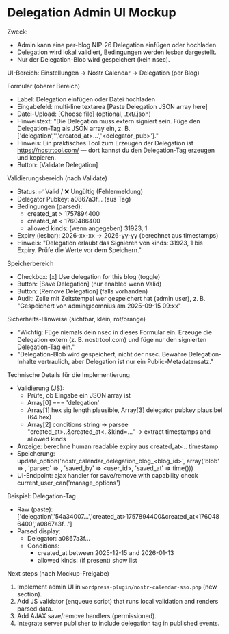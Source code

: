 # Delegation Admin UI Mockup

Zweck:
- Admin kann eine per-blog NIP-26 Delegation einfügen oder hochladen.
- Delegation wird lokal validiert, Bedingungen werden lesbar dargestellt.
- Nur der Delegation-Blob wird gespeichert (kein nsec).

UI-Bereich: Einstellungen → Nostr Calendar → Delegation (per Blog)

Formular (oberer Bereich)
- Label: Delegation einfügen oder Datei hochladen
- Eingabefeld: multi-line textarea [Paste Delegation JSON array here]
- Datei-Upload: [Choose file] (optional, .txt/.json)
- Hinweistext: "Die Delegation muss extern signiert sein. Füge den Delegation-Tag als JSON array ein, z. B. ['delegation','<sig>','created_at>...','<delegator_pub>']."
- Hinweis: Ein praktisches Tool zum Erzeugen der Delegation ist https://nostrtool.com/ — dort kannst du den Delegation-Tag erzeugen und kopieren.
- Button: [Validate Delegation]

Validierungsbereich (nach Validate)
- Status: ✅ Valid / ❌ Ungültig (Fehlermeldung)
- Delegator Pubkey: a0867a3f... (aus Tag)
- Bedingungen (parsed):
  - created_at > 1757894400
  - created_at < 1760486400
  - allowed kinds: (wenn angegeben) 31923, 1
- Expiry (lesbar): 2026-xx-xx → 2026-yy-yy (berechnet aus timestamps)
- Hinweis: "Delegation erlaubt das Signieren von kinds: 31923, 1 bis Expiry. Prüfe die Werte vor dem Speichern."

Speicherbereich
- Checkbox: [x] Use delegation for this blog (toggle)
- Button: [Save Delegation] (nur enabled wenn Valid)
- Button: [Remove Delegation] (falls vorhanden)
- Audit: Zeile mit Zeitstempel wer gespeichert hat (admin user), z. B. "Gespeichert von admin@comnius am 2025-09-15 09:xx"

Sicherheits-Hinweise (sichtbar, klein, rot/orange)
- "Wichtig: Füge niemals dein nsec in dieses Formular ein. Erzeuge die Delegation extern (z. B. nostrtool.com) und füge nur den signierten Delegation-Tag ein."
- "Delegation-Blob wird gespeichert, nicht der nsec. Bewahre Delegation-Inhalte vertraulich, aber Delegation ist nur ein Public-Metadatensatz."

Technische Details für die Implementierung
- Validierung (JS):
  - Prüfe, ob Eingabe ein JSON array ist
  - Array[0] === 'delegation'
  - Array[1] hex sig length plausible, Array[3] delegator pubkey plausibel (64 hex)
  - Array[2] conditions string -> parsee "created_at>..&created_at<..&kind=..." -> extract timestamps and allowed kinds
- Anzeige: berechne human readable expiry aus created_at<.. timestamp
- Speicherung: update_option('nostr_calendar_delegation_blog_<blog_id>', array('blob' => <raw>, 'parsed' => <json>, 'saved_by' => <user_id>, 'saved_at' => time()))
- UI-Endpoint: ajax handler for save/remove with capability check current_user_can('manage_options')

Beispiel: Delegation-Tag
- Raw (paste): ['delegation','54a34007...','created_at>1757894400&created_at<1760486400','a0867a3f...']
- Parsed display:
  - Delegator: a0867a3f...
  - Conditions:
    - created_at between 2025-12-15 and 2026-01-13
    - allowed kinds: (if present) show list

Next steps (nach Mockup-Freigabe)
1. Implement admin UI in `wordpress-plugin/nostr-calendar-sso.php` (new section).
2. Add JS validator (enqueue script) that runs local validation and renders parsed data.
3. Add AJAX save/remove handlers (permissioned).
4. Integrate server publisher to include delegation tag in published events.
